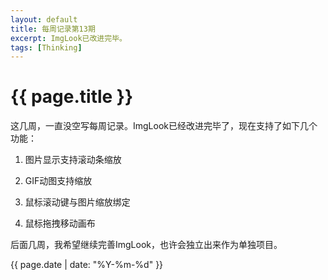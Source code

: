 ```yaml
---
layout: default
title: 每周记录第13期
excerpt: ImgLook已改进完毕。
tags: [Thinking]
---
```

{{ page.title }}
================

这几周，一直没空写每周记录。ImgLook已经改进完毕了，现在支持了如下几个功能：

1. 图片显示支持滚动条缩放

2. GIF动图支持缩放

3. 鼠标滚动键与图片缩放绑定

4. 鼠标拖拽移动画布

后面几周，我希望继续完善ImgLook，也许会独立出来作为单独项目。

{{ page.date | date: "%Y-%m-%d" }}
